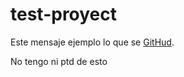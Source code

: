 
# test-proyect  




Este mensaje ejemplo lo que se
 [GitHud][1].

 No tengo ni ptd de esto

 [1]: http://github.com